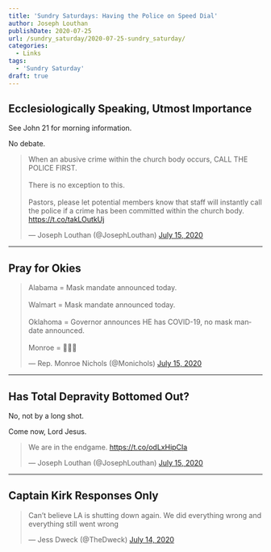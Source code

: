 ```yaml
---
title: 'Sundry Saturdays: Having the Police on Speed Dial'
author: Joseph Louthan
publishDate: 2020-07-25
url: /sundry_saturday/2020-07-25-sundry_saturday/
categories:
  - Links
tags:
  - 'Sundry Saturday'
draft: true
---
```


## Ecclesiologically Speaking, Utmost Importance

See John 21 for morning information.

No debate.

<blockquote class="twitter-tweet"><p lang="en" dir="ltr">When an abusive crime within the church body occurs, CALL THE POLICE FIRST. <br><br>There is no exception to this.<br><br>Pastors, please let potential members know that staff will instantly call the police if a crime has been committed within the church body. <a href="https://t.co/takLOutkUj">https://t.co/takLOutkUj</a></p>&mdash; Joseph Louthan (@JosephLouthan) <a href="https://twitter.com/JosephLouthan/status/1283440880213426183?ref_src=twsrc%5Etfw">July 15, 2020</a></blockquote> <script async src="https://platform.twitter.com/widgets.js" charset="utf-8"></script>


------

## Pray for Okies

<blockquote class="twitter-tweet"><p lang="en" dir="ltr">Alabama = Mask mandate announced today. <br><br>Walmart = Mask mandate announced today. <br><br>Oklahoma = Governor announces HE has COVID-19, no mask mandate announced. <br><br>Monroe = 🤦🏿‍♂️</p>&mdash; Rep. Monroe Nichols (@Monichols) <a href="https://twitter.com/Monichols/status/1283436238670897152?ref_src=twsrc%5Etfw">July 15, 2020</a></blockquote> <script async src="https://platform.twitter.com/widgets.js" charset="utf-8"></script>


------

## Has Total Depravity Bottomed Out?

No, not by a long shot.

Come now, Lord Jesus.

<blockquote class="twitter-tweet"><p lang="en" dir="ltr">We are in the endgame. <a href="https://t.co/odLxHipCIa">https://t.co/odLxHipCIa</a></p>&mdash; Joseph Louthan (@JosephLouthan) <a href="https://twitter.com/JosephLouthan/status/1283444755435749379?ref_src=twsrc%5Etfw">July 15, 2020</a></blockquote> <script async src="https://platform.twitter.com/widgets.js" charset="utf-8"></script>


------

## Captain Kirk Responses Only

<blockquote class="twitter-tweet"><p lang="en" dir="ltr">Can’t believe LA is shutting down again. We did everything wrong and everything still went wrong</p>&mdash; Jess Dweck (@TheDweck) <a href="https://twitter.com/TheDweck/status/1283079870021545985?ref_src=twsrc%5Etfw">July 14, 2020</a></blockquote> <script async src="https://platform.twitter.com/widgets.js" charset="utf-8"></script>

